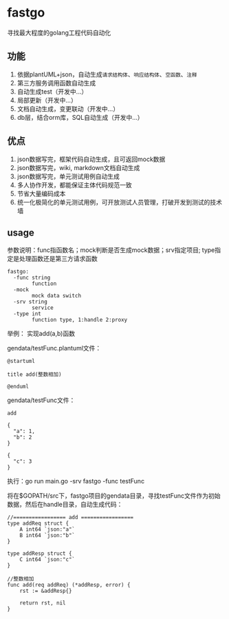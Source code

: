 # fastgo
寻找最大程度的golang工程代码自动化

## 功能
1. 依据plantUML+json，自动生成`请求结构体`、`响应结构体`、`空函数`、`注释`
2. 第三方服务调用函数自动生成
3. 自动生成test（开发中...）
4. 局部更新（开发中...）
5. 文档自动生成，变更联动（开发中...）
6. db层，结合orm库，SQL自动生成（开发中...）

## 优点
1. json数据写完，框架代码自动生成，且可返回mock数据
2. json数据写完，wiki, markdown文档自动生成
2. json数据写完，单元测试用例自动生成
3. 多人协作开发，都能保证主体代码规范一致
4. 节省大量编码成本
5. 统一化极简化的单元测试用例，可开放测试人员管理，打破开发到测试的技术墙

## usage

参数说明：func指函数名；mock判断是否生成mock数据；srv指定项目; type指定是处理函数还是第三方请求函数
```
fastgo:
  -func string
        function
  -mock
        mock data switch
  -srv string
        service
  -type int
        function type, 1:handle 2:proxy
```

举例： 实现add(a,b)函数

gendata/testFunc.plantuml文件：
```
@startuml

title add(整数相加)

@enduml
```

gendata/testFunc文件：
```
add

{
  "a": 1,
  "b": 2
}

{
  "c": 3
}
```
执行：go run main.go -srv fastgo -func testFunc

将在$GOPATH/src下，fastgo项目的gendata目录，寻找testFunc文件作为初始数据，然后在handle目录，自动生成代码：
```
//================= add =================
type addReq struct {
	A int64 `json:"a"`
	B int64 `json:"b"`
}

type addResp struct {
	C int64 `json:"c"`
}

//整数相加
func add(req addReq) (*addResp, error) {
	rst := &addResp{}

	return rst, nil
}
```
